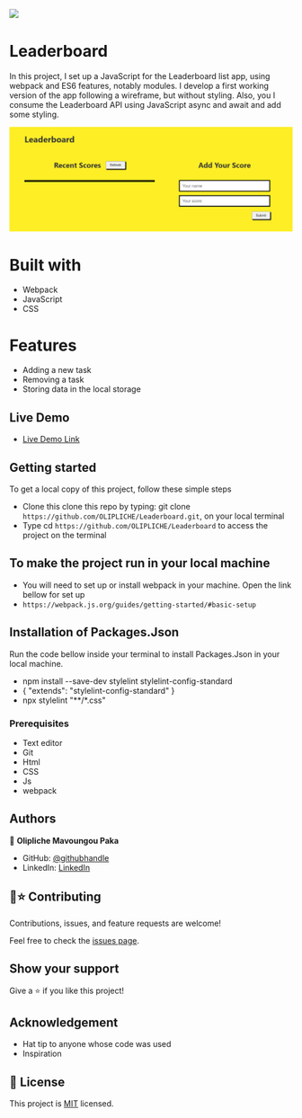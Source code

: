 ![](https://img.shields.io/badge/Microverse-blueviolet)

# Leaderboard
In this project, I set up a JavaScript for the Leaderboard list app, using webpack and ES6 features, notably modules. I develop a first working version of the app following a wireframe, but without styling. Also, you I consume the Leaderboard API using JavaScript async and await and add some styling.

![Desktop-Images](./images/leadb.png)

# Built with
- Webpack
- JavaScript
- CSS

# Features
- Adding a new task
- Removing a task
- Storing data in the local storage

## Live Demo
- [Live Demo Link](https://olipliche.github.io/Leaderboard/dist/)

## Getting started
To get a local copy of this project, follow these simple steps
- Clone this clone this repo by typing: git clone `https://github.com/OLIPLICHE/Leaderboard.git`, on your local terminal
- Type cd `https://github.com/OLIPLICHE/Leaderboard` to access the project on the terminal

## To make the project run in your local machine
- You will need to set up or install webpack in your machine. Open the link bellow for set up
- `https://webpack.js.org/guides/getting-started/#basic-setup`

## Installation of Packages.Json
 Run the code bellow inside your terminal to install Packages.Json in your local machine.
- npm install --save-dev stylelint stylelint-config-standard
- {
  "extends": "stylelint-config-standard"
}
- npx stylelint "**/*.css"

### Prerequisites
- Text editor
- Git
- Html
- CSS
- Js
- webpack

## Authors
👤 **Olipliche Mavoungou Paka**
- GitHub: [@githubhandle](https://github.com/OLIPLICHE)
- LinkedIn: [LinkedIn](https://www.linkedin.com/in/olipliche-paka-mavoungou/)

## 🤝⭐️ Contributing

Contributions, issues, and feature requests are welcome!

Feel free to check the [issues page](https://github.com/OLIPLICHE/Leaderboard/issues).

## Show your support

Give a ⭐️ if you like this project!

## Acknowledgement
- Hat tip to anyone whose code was used
- Inspiration
## 📝 License

This project is [MIT](./MIT.md) licensed.